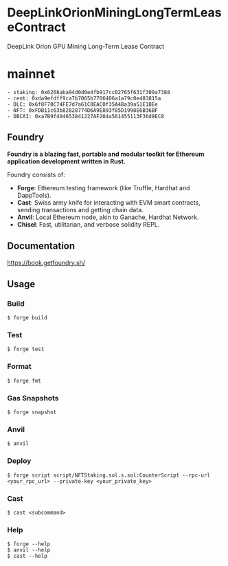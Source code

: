 # DeepLinkOrionMiningLongTermLeaseContract
DeepLink Orion GPU Mining Long-Term Lease Contract

# mainnet
    - staking: 0x6268aba94d0d0e4fb917cc02765f631f309a7388
    - rent: 0xda9efdff9ca7b7065b7706406a1a79c0e483815a
    - DLC: 0x6f8F70C74FE7d7a61C8EAC0f35A4Ba39a51E1BEe
    - NFT: 0xFDB11c63b82828774D6A9E893f85D1998E6B36BF
    - DBCAI: 0xa7B9f404653841227AF204a561455113F36d8EC8


## Foundry

**Foundry is a blazing fast, portable and modular toolkit for Ethereum application development written in Rust.**

Foundry consists of:

-   **Forge**: Ethereum testing framework (like Truffle, Hardhat and DappTools).
-   **Cast**: Swiss army knife for interacting with EVM smart contracts, sending transactions and getting chain data.
-   **Anvil**: Local Ethereum node, akin to Ganache, Hardhat Network.
-   **Chisel**: Fast, utilitarian, and verbose solidity REPL.

## Documentation

https://book.getfoundry.sh/

## Usage

### Build

```shell
$ forge build
```

### Test

```shell
$ forge test
```

### Format

```shell
$ forge fmt
```

### Gas Snapshots

```shell
$ forge snapshot
```

### Anvil

```shell
$ anvil
```

### Deploy

```shell
$ forge script script/NFTStaking.sol.s.sol:CounterScript --rpc-url <your_rpc_url> --private-key <your_private_key>
```

### Cast

```shell
$ cast <subcommand>
```

### Help

```shell
$ forge --help
$ anvil --help
$ cast --help
```
